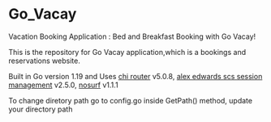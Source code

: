 # Go_Vacay
Vacation Booking Application : Bed and Breakfast Booking with Go Vacay!

This is the repository for Go Vacay application,which is a bookings and reservations website.

Built in Go version 1.19 and Uses [chi router](https://github.com/go-chi/chi) v5.0.8, [alex edwards scs session management](https://github.com/alexedwards/scs) v2.5.0, [nosurf](https://github.com/justinas/nosurf) v1.1.1


To change diretory path
go to config.go
inside GetPath() method, update your directory path
